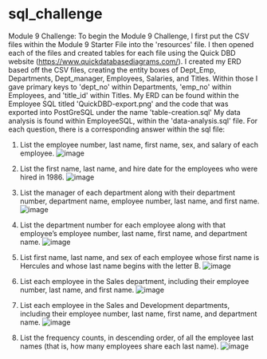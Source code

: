# sql_challenge
Module 9 Challenge:
To begin the Module 9 Challenge, I first put the CSV files within the Module 9 Starter File into the 'resources' file. I then opened each of the files and created tables for each file using the Quick DBD website (https://www.quickdatabasediagrams.com/).
I created my ERD based off the CSV files, creating the entity boxes of Dept_Emp, Departments, Dept_manager, Employees, Salaries, and Titles. Within those I gave primary keys to 'dept_no' within Departments, 'emp_no' within Employees, and 'title_id' within Titles. My ERD can be found within the Employee SQL titled 'QuickDBD-export.png' and the code that was exported into PostGreSQL under the name 'table-creation.sql'
My data analysis is found within EmployeeSQL, within the 'data-analysis.sql' file.
For each question, there is a corresponding answer within the sql file:

1. List the employee number, last name, first name, sex, and salary of each employee.
![image](https://github.com/sophiagemanuel/sql_challenge/assets/157437098/bfc2cc47-c667-46ca-b10e-aa20e805312d)

2. List the first name, last name, and hire date for the employees who were hired in 1986.
![image](https://github.com/sophiagemanuel/sql_challenge/assets/157437098/09318da3-4844-4b61-8f0c-fc8b71910f67)

3. List the manager of each department along with their department number, department name, employee number, last name, and first name.
![image](https://github.com/sophiagemanuel/sql_challenge/assets/157437098/29d910c2-ef62-4115-b2e3-287c391dfd41)

4. List the department number for each employee along with that employee’s employee number, last name, first name, and department name.
![image](https://github.com/sophiagemanuel/sql_challenge/assets/157437098/0c2ce31b-ef75-4484-a6f9-f9b0f5dbb2d5)

5. List first name, last name, and sex of each employee whose first name is Hercules and whose last name begins with the letter B.
![image](https://github.com/sophiagemanuel/sql_challenge/assets/157437098/e5319693-e2a0-4bf7-847e-793d039ac767)

6. List each employee in the Sales department, including their employee number, last name, and first name.
![image](https://github.com/sophiagemanuel/sql_challenge/assets/157437098/c361dfd3-5ffe-48ad-97e7-55d46917e71b)

7. List each employee in the Sales and Development departments, including their employee number, last name, first name, and department name.
![image](https://github.com/sophiagemanuel/sql_challenge/assets/157437098/305442dd-9129-490a-8fb1-2ccf52c15021)

8. List the frequency counts, in descending order, of all the employee last names (that is, how many employees share each last name).
![image](https://github.com/sophiagemanuel/sql_challenge/assets/157437098/98be89b5-45c1-45b0-863c-6b1bcbce9080)
